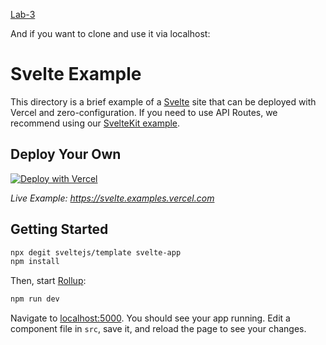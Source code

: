[Lab-3](https://laba3-i09z8h7yk-yarikhumanities.vercel.app/)

And if you want to clone and use it via localhost:
# Svelte Example

This directory is a brief example of a [Svelte](https://svelte.dev/) site that can be deployed with Vercel and zero-configuration. If you need to use API Routes, we recommend using our [SvelteKit example](https://github.com/vercel/vercel/tree/main/examples/sveltekit).

## Deploy Your Own

[![Deploy with Vercel](https://vercel.com/button)](https://vercel.com/new/clone?repository-url=https://github.com/vercel/vercel/tree/main/examples/svelte&template=svelte)

_Live Example: https://svelte.examples.vercel.com_

## Getting Started

```bash
npx degit sveltejs/template svelte-app
npm install
```

Then, start [Rollup](https://rollupjs.org):

```bash
npm run dev
```

Navigate to [localhost:5000](http://localhost:5000). You should see your app running. Edit a component file in `src`, save it, and reload the page to see your changes.
